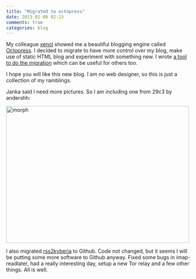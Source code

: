 ```yaml
---
title: "Migrated to octopress"
date: 2013-01-06 02:23
comments: true
categories: blog
---
```


My colleague [xenol](http://blog.xenol.eu/) showed me a beautiful blogging engine called [Octopress](http://octopress.org/).
I decided to migrate to have more control over my blog, make use of static HTML blog and experiment with something new.
I wrote [a tool to do the migration](https://github.com/jooray/rss2octopress) which can be useful for others too.

I hope you will like this new blog. I am no web designer, so this is just a collection of my ramblings.

Janka said I need more pictures. So I am including one from 29c3 by andershh:

[<img src="https://farm9.staticflickr.com/8496/8322048944_1fb5762eba.jpg" width="500" height="375" alt="morph" />](http://www.flickr.com/photos/schwarzbrot/8322048944/ "morph by anders_hh, on Flickr")

I also migrated [rss2kyberia](https://github.com/jooray/rss2kyberia) to Github. Code not changed, but it seems I will
be putting some more software to Github anyway. Fixed some bugs in imap-readlater, had a really interesting day, setup a new
Tor relay and a few other things. All is well.

